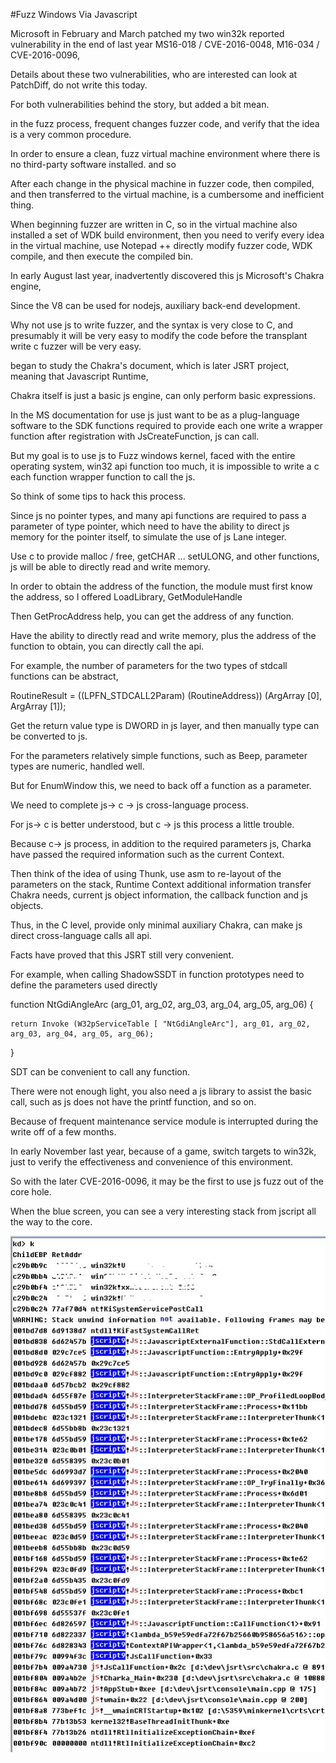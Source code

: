 #Fuzz Windows Via Javascript

Microsoft in February and March patched my two win32k reported vulnerability in the end of last year MS16-018 / CVE-2016-0048, M16-034 / CVE-2016-0096,

Details about these two vulnerabilities, who are interested can look at PatchDiff, do not write this today.

For both vulnerabilities behind the story, but added a bit mean.

in the fuzz process, frequent changes fuzzer code, and verify that the idea is a very common procedure.

In order to ensure a clean, fuzz virtual machine environment where there is no third-party software installed. and so

After each change in the physical machine in fuzzer code, then compiled, and then transferred to the virtual machine, is a cumbersome and inefficient thing.

When beginning fuzzer are written in C, so in the virtual machine also installed a set of WDK build environment, then you need to verify every idea in the virtual machine, 
use Notepad ++ directly modify fuzzer code, WDK compile, and then execute the compiled bin.


In early August last year, inadvertently discovered this js Microsoft's Chakra engine,

Since the V8 can be used for nodejs, auxiliary back-end development.

Why not use js to write fuzzer, and the syntax is very close to C, and presumably it will be very easy to modify the code before the transplant write c fuzzer will be very easy.

began to study the Chakra's document, which is later JSRT project, meaning that Javascript Runtime,


Chakra itself is just a basic js engine, can only perform basic expressions.

In the MS documentation for use js just want to be as a plug-language software to the SDK functions required to provide each one write a wrapper function after registration with JsCreateFunction, js can call.


But my goal is to use js to Fuzz windows kernel, faced with the entire operating system, win32 api function too much, it is impossible to write a c each function wrapper function to call the js.

So think of some tips to hack this process.

Since js no pointer types, and many api functions are required to pass a parameter of type pointer, which need to have the ability to direct js memory for the pointer itself, to simulate the use of js Lane integer.

Use c to provide malloc / free, getCHAR ... setULONG, and other functions, js will be able to directly read and write memory.

In order to obtain the address of the function, the module must first know the address, so I offered LoadLibrary, GetModuleHandle

Then GetProcAddress help, you can get the address of any function.

Have the ability to directly read and write memory, plus the address of the function to obtain, you can directly call the api.


For example, the number of parameters for the two types of stdcall functions can be abstract,

RoutineResult = ((LPFN_STDCALL2Param) (RoutineAddress)) (ArgArray [0], ArgArray [1]);

Get the return value type is DWORD in js layer, and then manually type can be converted to js.


For the parameters relatively simple functions, such as Beep, parameter types are numeric, handled well.

But for EnumWindow this, we need to back off a function as a parameter.

We need to complete js-> c -> js cross-language process.


For js-> c is better understood, but c -> js this process a little trouble.

Because c-> js process, in addition to the required parameters js, Charka have passed the required information such as the current Context.

Then think of the idea of using Thunk, use asm to re-layout of the parameters on the stack, Runtime Context additional information transfer Chakra needs, current js object information, the callback function and js objects.


Thus, in the C level, provide only minimal auxiliary Chakra, can make js direct cross-language calls all api.

Facts have proved that this JSRT still very convenient.

For example, when calling ShadowSSDT in function prototypes need to define the parameters used directly

function NtGdiAngleArc (arg_01, arg_02, arg_03, arg_04, arg_05, arg_06)
{

	return Invoke (W32pServiceTable [ "NtGdiAngleArc"], arg_01, arg_02, arg_03, arg_04, arg_05, arg_06);
}

SDT can be convenient to call any function.


There were not enough light, you also need a js library to assist the basic call, such as js does not have the printf function, and so on.

Because of frequent maintenance service module is interrupted during the write off of a few months.


In early November last year, because of a game, switch targets to win32k, just to verify the effectiveness and convenience of this environment.

So with the later CVE-2016-0096, it may be the first to use js fuzz out of the core hole.

When the blue screen, you can see a very interesting stack from jscript all the way to the core.

![](./jsfuzz.jpg)
